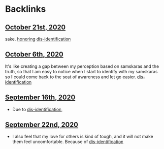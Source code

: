 
# Backlinks
## [October 21st, 2020](<October 21st, 2020.md>)
sake. [honoring](<honoring.md>) [dis-identification](<dis-identification.md>)

## [October 6th, 2020](<October 6th, 2020.md>)
It's like creating a gap between my perception based on samskaras and the truth, so that I am easy to notice when I start to identify with my samskaras so I could come back to the seat of awareness and let go easier. [dis-identification](<dis-identification.md>)

## [September 16th, 2020](<September 16th, 2020.md>)
- Due to [dis-identification](<dis-identification.md>),

## [September 22nd, 2020](<September 22nd, 2020.md>)
- I also feel that my love for others is kind of tough, and it will not make them feel uncomfortable. Because of [dis-identification](<dis-identification.md>)

